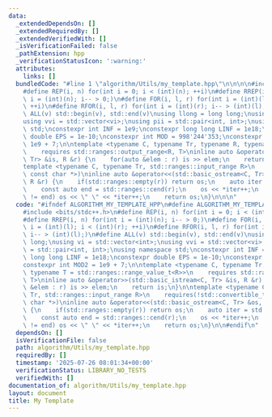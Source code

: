 ```yaml
---
data:
  _extendedDependsOn: []
  _extendedRequiredBy: []
  _extendedVerifiedWith: []
  _isVerificationFailed: false
  _pathExtension: hpp
  _verificationStatusIcon: ':warning:'
  attributes:
    links: []
  bundledCode: "#line 1 \"algorithm/Utils/my_template.hpp\"\n\n\n\n#include <bits/stdc++.h>\n\
    #define REP(i, n) for(int i = 0; i < (int)(n); ++i)\n#define RREP(i, n) for(int\
    \ i = (int)(n); i-- > 0;)\n#define FOR(i, l, r) for(int i = (int)(l); i < (int)(r);\
    \ ++i)\n#define RFOR(i, l, r) for(int i = (int)(r); i-- > (int)(l);)\n#define\
    \ ALL(v) std::begin(v), std::end(v)\nusing llong = long long;\nusing vi = std::vector<int>;\n\
    using vvi = std::vector<vi>;\nusing pii = std::pair<int, int>;\nusing namespace\
    \ std;\nconstexpr int INF = 1e9;\nconstexpr long long LINF = 1e18;\nconstexpr\
    \ double EPS = 1e-10;\nconstexpr int MOD = 998'244'353;\nconstexpr int MOD2 =\
    \ 1e9 + 7;\n\ntemplate <typename C, typename Tr, typename R, typename T = std::ranges::range_value_t<R>>\n\
    \    requires std::ranges::output_range<R, T>\ninline auto &operator>>(std::basic_istream<C,\
    \ Tr> &is, R &r) {\n    for(auto &elem : r) is >> elem;\n    return is;\n}\n\n\
    template <typename C, typename Tr, std::ranges::input_range R>\n    requires(!std::convertible_to<R,\
    \ const char *>)\ninline auto &operator<<(std::basic_ostream<C, Tr> &os, const\
    \ R &r) {\n    if(std::ranges::empty(r)) return os;\n    auto iter = std::ranges::cbegin(r);\n\
    \    const auto end = std::ranges::cend(r);\n    os << *iter++;\n    while(iter\
    \ != end) os << \" \" << *iter++;\n    return os;\n}\n\n\n"
  code: "#ifndef ALGORITHM_MY_TEMPLATE_HPP\n#define ALGORITHM_MY_TEMPLATE_HPP 1\n\n\
    #include <bits/stdc++.h>\n#define REP(i, n) for(int i = 0; i < (int)(n); ++i)\n\
    #define RREP(i, n) for(int i = (int)(n); i-- > 0;)\n#define FOR(i, l, r) for(int\
    \ i = (int)(l); i < (int)(r); ++i)\n#define RFOR(i, l, r) for(int i = (int)(r);\
    \ i-- > (int)(l);)\n#define ALL(v) std::begin(v), std::end(v)\nusing llong = long\
    \ long;\nusing vi = std::vector<int>;\nusing vvi = std::vector<vi>;\nusing pii\
    \ = std::pair<int, int>;\nusing namespace std;\nconstexpr int INF = 1e9;\nconstexpr\
    \ long long LINF = 1e18;\nconstexpr double EPS = 1e-10;\nconstexpr int MOD = 998'244'353;\n\
    constexpr int MOD2 = 1e9 + 7;\n\ntemplate <typename C, typename Tr, typename R,\
    \ typename T = std::ranges::range_value_t<R>>\n    requires std::ranges::output_range<R,\
    \ T>\ninline auto &operator>>(std::basic_istream<C, Tr> &is, R &r) {\n    for(auto\
    \ &elem : r) is >> elem;\n    return is;\n}\n\ntemplate <typename C, typename\
    \ Tr, std::ranges::input_range R>\n    requires(!std::convertible_to<R, const\
    \ char *>)\ninline auto &operator<<(std::basic_ostream<C, Tr> &os, const R &r)\
    \ {\n    if(std::ranges::empty(r)) return os;\n    auto iter = std::ranges::cbegin(r);\n\
    \    const auto end = std::ranges::cend(r);\n    os << *iter++;\n    while(iter\
    \ != end) os << \" \" << *iter++;\n    return os;\n}\n\n#endif\n"
  dependsOn: []
  isVerificationFile: false
  path: algorithm/Utils/my_template.hpp
  requiredBy: []
  timestamp: '2025-07-26 08:01:34+00:00'
  verificationStatus: LIBRARY_NO_TESTS
  verifiedWith: []
documentation_of: algorithm/Utils/my_template.hpp
layout: document
title: My Template
---
```

